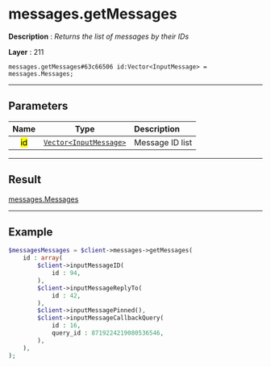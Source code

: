 # messages.getMessages

**Description** : *Returns the list of messages by their IDs*

**Layer** : 211

```tl
messages.getMessages#63c66506 id:Vector<InputMessage> = messages.Messages;
```

---

## Parameters

| Name | Type | Description |
| :---: | :---: | :--- |
| <mark>id</mark> | [`Vector<InputMessage>`](type/InputMessage) | Message ID list |

---

## Result

[messages.Messages](type/messages.Messages)

---

## Example

```php
$messagesMessages = $client->messages->getMessages(
	id : array(
		$client->inputMessageID(
			id : 94,
		),
		$client->inputMessageReplyTo(
			id : 42,
		),
		$client->inputMessagePinned(),
		$client->inputMessageCallbackQuery(
			id : 16,
			query_id : 8719224219080536546,
		),
	),
);
```